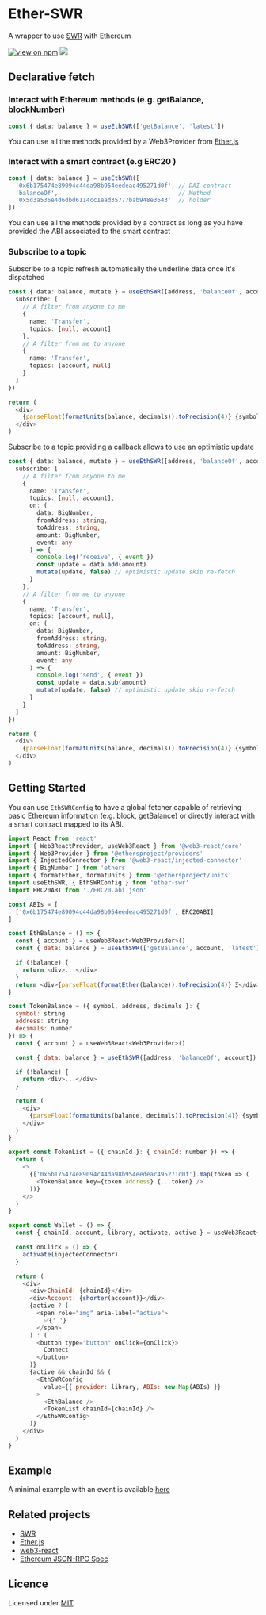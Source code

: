 # Ether-SWR

A wrapper to use [SWR](https://swr.vercel.app/) with Ethereum

[![view on npm](https://img.shields.io/npm/v/ether-swr.svg)](https://www.npmjs.org/package/ether-swr)
[![](https://github.com/aboutlo/ether-swr/workflows/ci/badge.svg)](https://github.com/aboutlo/ether-swr/actions?query=workflow%3Aci)

## Declarative fetch

### Interact with Ethereum methods (e.g. getBalance, blockNumber)

```typescript
const { data: balance } = useEthSWR(['getBalance', 'latest'])
```

You can use all the methods provided by a Web3Provider from [Ether.js]()

### Interact with a smart contract (e.g ERC20 )

```typescript
const { data: balance } = useEthSWR([
  '0x6b175474e89094c44da98b954eedeac495271d0f', // DAI contract
  'balanceOf',                                  // Method
  '0x5d3a536e4d6dbd6114cc1ead35777bab948e3643'  // holder
])
```

You can use all the methods provided by a contract as long as you have provided the ABI associated to the smart contract

### Subscribe to a topic

Subscribe to a topic refresh automatically the underline data once it's dispatched

```typescript
const { data: balance, mutate } = useEthSWR([address, 'balanceOf', account], {
  subscribe: [
    // A filter from anyone to me
    {
      name: 'Transfer',
      topics: [null, account]
    },
    // A filter from me to anyone
    {
      name: 'Transfer',
      topics: [account, null]
    }
  ]
})

return (
  <div>
    {parseFloat(formatUnits(balance, decimals)).toPrecision(4)} {symbol}
  </div>
)
```

Subscribe to a topic providing a callback allows to use an optimistic update

```typescript
const { data: balance, mutate } = useEthSWR([address, 'balanceOf', account], {
  subscribe: [
    // A filter from anyone to me
    {
      name: 'Transfer',
      topics: [null, account],
      on: (
        data: BigNumber,
        fromAddress: string,
        toAddress: string,
        amount: BigNumber,
        event: any
      ) => {
        console.log('receive', { event })
        const update = data.add(amount)
        mutate(update, false) // optimistic update skip re-fetch
      }
    },
    // A filter from me to anyone
    {
      name: 'Transfer',
      topics: [account, null],
      on: (
        data: BigNumber,
        fromAddress: string,
        toAddress: string,
        amount: BigNumber,
        event: any
      ) => {
        console.log('send', { event })
        const update = data.sub(amount)
        mutate(update, false) // optimistic update skip re-fetch
      }
    }
  ]
})

return (
  <div>
    {parseFloat(formatUnits(balance, decimals)).toPrecision(4)} {symbol}
  </div>
)
```

## Getting Started

You can use `EthSWRConfig` to have a global fetcher capable of retrieving basic Ethereum information (e.g. block, getBalance)
or directly interact with a smart contract mapped to its ABI.

```js
import React from 'react'
import { Web3ReactProvider, useWeb3React } from '@web3-react/core'
import { Web3Provider } from '@ethersproject/providers'
import { InjectedConnector } from '@web3-react/injected-connector'
import { BigNumber } from 'ethers'
import { formatEther, formatUnits } from '@ethersproject/units'
import useEthSWR, { EthSWRConfig } from 'ether-swr'
import ERC20ABI from './ERC20.abi.json'

const ABIs = [
  ['0x6b175474e89094c44da98b954eedeac495271d0f', ERC20ABI]
]

const EthBalance = () => {
  const { account } = useWeb3React<Web3Provider>()
  const { data: balance } = useEthSWR(['getBalance', account, 'latest'])

  if (!balance) {
    return <div>...</div>
  }
  return <div>{parseFloat(formatEther(balance)).toPrecision(4)} Ξ</div>
}

const TokenBalance = ({ symbol, address, decimals }: {
  symbol: string
  address: string
  decimals: number
}) => {
  const { account } = useWeb3React<Web3Provider>()

  const { data: balance } = useEthSWR([address, 'balanceOf', account])

  if (!balance) {
    return <div>...</div>
  }

  return (
    <div>
      {parseFloat(formatUnits(balance, decimals)).toPrecision(4)} {symbol}
    </div>
  )
}

export const TokenList = ({ chainId }: { chainId: number }) => {
  return (
    <>
      {['0x6b175474e89094c44da98b954eedeac495271d0f'].map(token => (
        <TokenBalance key={token.address} {...token} />
      ))}
    </>
  )
}

export const Wallet = () => {
  const { chainId, account, library, activate, active } = useWeb3React<Web3Provider>()

  const onClick = () => {
    activate(injectedConnector)
  }

  return (
    <div>
      <div>ChainId: {chainId}</div>
      <div>Account: {shorter(account)}</div>
      {active ? (
        <span role="img" aria-label="active">
          ✅{' '}
        </span>
      ) : (
        <button type="button" onClick={onClick}>
          Connect
        </button>
      )}
      {active && chainId && (
        <EthSWRConfig
          value={{ provider: library, ABIs: new Map(ABIs) }}
        >
          <EthBalance />
          <TokenList chainId={chainId} />
        </EthSWRConfig>
      )}
    </div>
  )
}
```

## Example

A minimal example with an event is available [here](./examples)

## Related projects

- [SWR](https://swr.now.sh)
- [Ether.js](https://github.com/ethers-io/ethers.js)
- [web3-react](https://github.com/NoahZinsmeister/web3-react)
- [Ethereum JSON-RPC Spec](https://eth.wiki/json-rpc/API)

## Licence

Licensed under [MIT](./LICENSE).
